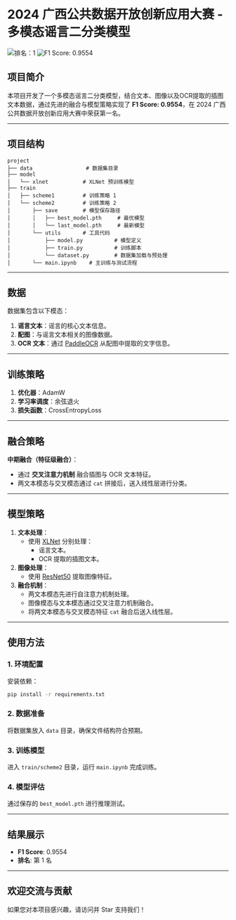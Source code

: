 # 2024 广西公共数据开放创新应用大赛 - 多模态谣言二分类模型

![排名：1](https://img.shields.io/badge/%E6%8E%92%E5%90%8D-1-brightgreen) ![F1 Score: 0.9554](https://img.shields.io/badge/F1%20Score-0.9554-blue)

## 项目简介
本项目开发了一个多模态谣言二分类模型，结合文本、图像以及OCR提取的插图文本数据，通过先进的融合与模型策略实现了 **F1 Score: 0.9554**，在 2024 广西公共数据开放创新应用大赛中荣获第一名。

---

## 项目结构
```
project
├── data                 # 数据集目录
├── model
│   └── xlnet           # XLNet 预训练模型
├── train
│   ├── scheme1         # 训练策略 1
│   └── scheme2         # 训练策略 2
│       ├── save        # 模型保存路径
│       │   ├── best_model.pth     # 最优模型
│       │   └── last_model.pth     # 最新模型
│       └── utils       # 工具代码
│           ├── model.py          # 模型定义
│           ├── train.py          # 训练脚本
│           └── dataset.py        # 数据集加载与预处理
│       └── main.ipynb    # 主训练与测试流程
```

---

## 数据
数据集包含以下模态：
1. **谣言文本**：谣言的核心文本信息。
2. **配图**：与谣言文本相关的图像数据。
3. **OCR 文本**：通过 [PaddleOCR](https://github.com/PaddlePaddle/PaddleOCR) 从配图中提取的文字信息。

---

## 训练策略
1. **优化器**：AdamW
2. **学习率调度**：余弦退火
3. **损失函数**：CrossEntropyLoss

---

## 融合策略
**中期融合（特征级融合）**：
- 通过 **交叉注意力机制** 融合插图与 OCR 文本特征。
- 两文本模态与交叉模态通过 `cat` 拼接后，送入线性层进行分类。

---

## 模型策略
1. **文本处理**：
   - 使用 [XLNet](https://arxiv.org/abs/1906.08237) 分别处理：
     - 谣言文本。
     - OCR 提取的插图文本。
2. **图像处理**：
   - 使用 [ResNet50](https://arxiv.org/abs/1512.03385) 提取图像特征。
3. **融合机制**：
   - 两文本模态先进行自注意力机制处理。
   - 图像模态与文本模态通过交叉注意力机制融合。
   - 将两文本模态与交叉模态特征 `cat` 融合后送入线性层。

---

## 使用方法

### 1. 环境配置
安装依赖：
```bash
pip install -r requirements.txt
```

### 2. 数据准备
将数据集放入 `data` 目录，确保文件结构符合预期。

### 3. 训练模型
进入 `train/scheme2` 目录，运行 `main.ipynb` 完成训练。

### 4. 模型评估
通过保存的 `best_model.pth` 进行推理测试。

---

## 结果展示
- **F1 Score**: 0.9554
- **排名**: 第 1 名

---

## 欢迎交流与贡献
如果您对本项目感兴趣，请访问并 Star 支持我们！
